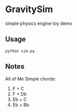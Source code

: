 # GravitySim
simple physics engine toy demo


## Usage

```
python sim.py
``` 


## Notes
All of Me Simple chords:
1. F + C
2. F + Db
3. Eb + C
4. Eb + Bb
